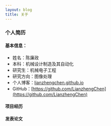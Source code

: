 ```yaml
---
layout: blog
title: 关于
---
```


### 个人简历

#### 基本信息：

- 姓名：陈廉政
- 本科：机械设计制造及其自动化
- 研究生：机械电子工程
- 研究方向：图像处理
- 个人博客：[lianzhengchen.github.io](lianzhengchen.github.io)
- GitHub：[https://github.com/LianzhengChen](https://github.com/LianzhengChen)

#### 项目经历



#### 发表论文



